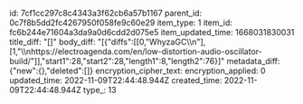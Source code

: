 id: 7cf1cc297c8c4343a3f62cb6a57b1167
parent_id: 0c7f8b5dd2fc4267950f058fe9c60e29
item_type: 1
item_id: fc6b244e71604a3da9a0d6cdd2d075e5
item_updated_time: 1668031830031
title_diff: "[]"
body_diff: "[{\"diffs\":[[0,\"WhyzaGC\\\n\"],[1,\"\\\nhttps://electroagenda.com/en/low-distortion-audio-oscillator-build/\"]],\"start1\":28,\"start2\":28,\"length1\":8,\"length2\":76}]"
metadata_diff: {"new":{},"deleted":[]}
encryption_cipher_text: 
encryption_applied: 0
updated_time: 2022-11-09T22:44:48.944Z
created_time: 2022-11-09T22:44:48.944Z
type_: 13